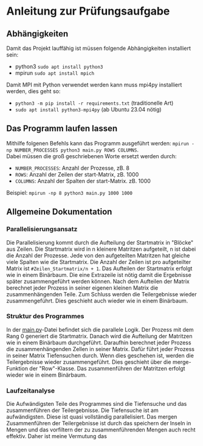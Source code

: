 # Anleitung zur Prüfungsaufgabe

## Abhängigkeiten
Damit das Projekt lauffähig ist müssen folgende Abhängigkeiten installiert sein:  
- python3 `sudo apt install python3`
- mpirun `sudo apt install mpich`

Damit MPI mit Python verwendet werden kann muss mpi4py installiert werden, dies geht so: 
- `python3 -m pip install -r requirements.txt` (traditionelle Art)
- `sudo apt install python3-mpi4py` (ab Ubuntu 23.04 nötig)

## Das Programm laufen lassen
Mithilfe folgenen Befehls kann das Programm ausgeführt werden: `mpirun -np NUMBER_PROCESSES python3 main.py ROWS COLUMNS`.  
Dabei müssen die groß geschriebenen Worte ersetzt werden durch:  
- `NUMBER_PROCESSES`: Anzahl der Prozesse, zB. 8
- `ROWS`: Anzahl der Zeilen der start-Matrix, zB. 1000
- `COLUMNS`: Anzahl der Spalten der start-Matrix. zB. 1000

Beispiel: `mpirun -np 8 python3 main.py 1000 1000`

## Allgemeine Dokumentation

### Parallelisierungsansatz
Die Parallelisierung kommt durch die Aufteilung der Startmatrix in "Blöcke" aus Zeilen.
Die Startmatrix wird in n kleinere Matritzen aufgeteilt, n ist dabei die Anzahl der Prozesse.
Jede von den aufgeteilten Matritzen hat gleiche viele Spalten wie die Startmatrix.
Die Anzahl der Zeilen ist pro aufgeteilter Matrix ist `#Zeilen_Startmatrix/n + 1`.
Das Aufteilen der Startmatrix erfolgt wie in einem Binärbaum.
Die eine Extrazeile ist nötig damit die Ergebnisse später zusammengeführt werden können.
Nach dem Aufteilen der Matrix berechnet jeder Prozess in seiner eigenen kleinen Matrix die zusammenhängenden Teile.
Zum Schluss werden die Teilergebnisse wieder zusammengeführt.
Dies geschieht auch wieder wie in einem Binärbaum.

### Struktur des Programmes
In der [main.py](main.py)-Datei befindet sich die parallele Logik.
Der Prozess mit dem Rang 0 generiert die Startmatrix.
Danach wird die Aufteilung der Matritzen wie in einem Binärbaum durchgeführt.
Daraufhin berechnet jeder Prozess die zusammenhängenden Zellen in seiner Matrix.
Dafür führt jeder Prozess in seiner Matrix Tiefensuchen durch.
Wenn dies geschehen ist, werden die Teilergebnisse wieder zusammengeführt.
Dies geschieht über die merge-Funktion der "Row"-Klasse.
Das zusammenführen der Matritzen erfolgt wieder wie in einem Binärbaum.

### Laufzeitanalyse
Die Aufwändigsten Teile des Programmes sind die Tiefensuche und das zusammenführen der Teilergebnisse.
Die Tiefensuche ist am aufwändigsten.
Diese ist quasi vollständig parallelisiert.
Das mergen Zusammenführen der Teilergebnisse ist durch das speichern der Inseln in Mengen und das vorfiltern der zu zusammenführenden Mengen auch recht effektiv.
Daher ist meine Vermutung das